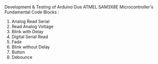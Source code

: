 Development & Testing of Arduino Due ATMEL SAM3X8E Microcontroller's Fundamental Code Blocks :
1. Analog Read Serial
2. Read Analog Voltage
3. Blink with Delay
4. Digital Serial Read
5. Fade
6. Blink without Delay
7. Button
8. Debounce
